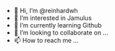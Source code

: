 - 👋 Hi, I’m @reinhardwh
- 👀 I’m interested in Jamulus
- 🌱 I’m currently learning Github
- 💞️ I’m looking to collaborate on ...
- 📫 How to reach me ...

<!---
reinhardwh/reinhardwh is a ✨ special ✨ repository because its `README.md` (this file) appears on your GitHub profile.
You can click the Preview link to take a look at your changes.
--->
